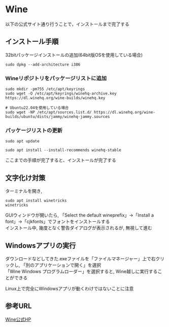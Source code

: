 # Wine
以下の公式サイト通り行うことで，インストールまで完了する<br>

## インストール手順
32bitパッケージインストールの追加(64bit版OSを使用している場合)
```
sudo dpkg --add-architecture i386 
```

### Wineリポジトリをパッケージリストに追加
```
sudo mkdir -pm755 /etc/apt/keyrings
sudo wget -O /etc/apt/keyrings/winehq-archive.key https://dl.winehq.org/wine-builds/winehq.key
```

```
# Ubuntu22.04を使用している場合
sudo wget -NP /etc/apt/sources.list.d/ https://dl.winehq.org/wine-builds/ubuntu/dists/jammy/winehq-jammy.sources
```

### パッケージリストの更新
```
sudo apt update
```
```
sudo apt install --install-recommends winehq-stable
```
ここまでの手順が完了すると、インストールが完了する<br>

## 文字化け対策
ターミナルを開き, 
```
sudo apt install winetricks
winetricks
```
GUIウィンドウが開いたら, 
「Select the default wineprefix」→「Install a font」→「cjkfonts」でフォントをインストールする<br>
インストール中, 幾度となく警告ダイアログが表示されるが, 無視して進む<br>

## Windowsアプリの実行
ダウンロードなどしてきた.exeファイルを「ファイルマネージャー」上で右クリックし, 「別のアプリケーションで開く」を選択<br>
「Wine Windows プログラムローダー」を選択すると, Wine越しに実行することができる<br>

Linux上で完全にWindowsアプリが動くわけではないことに注意<br>

## 参考URL
[Wine公式HP](https://wiki.winehq.org/Ubuntu)
